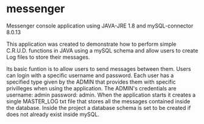 # messenger
Messenger console application using JAVA-JRE 1.8 and mySQL-connector 8.0.13

This application was created to demonstrate how to perform simple C.R.U.D. functions in JAVA using a mySQL schema and allow users to 
create Log files to store their messages.

Its basic funtion is to allow users to send messages between them.
Users can login with a specific username and password. Each user has a specified type given by the ADMIN that provides them with specific
privilleges when using the application. 
The ADMIN's credentials are username: admin password: admin.
When the application starts it creates a single MASTER_LOG txt file that stores all the messages contained inside the database.
Inside the project a database schema is set to be created if does not already exist inside mySQL.


